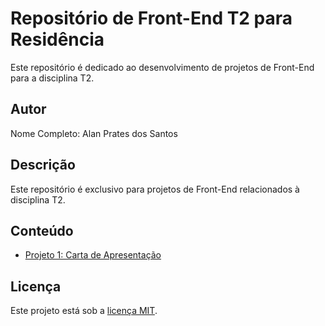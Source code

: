 # Repositório de Front-End T2 para Residência

Este repositório é dedicado ao desenvolvimento de projetos de Front-End para a disciplina T2.

## Autor

Nome Completo: Alan Prates dos Santos

## Descrição

Este repositório é exclusivo para projetos de Front-End relacionados à disciplina T2.

## Conteúdo

- [Projeto 1: Carta de Apresentação](https://alanprates.github.io/Front-End-T2/Carta-de-Apresentação/index.html)



## Licença

Este projeto está sob a [licença MIT](LICENSE).
